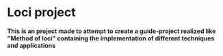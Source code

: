# Loci project

**This is an project made to attempt to create a guide-project realized like "Method of loci" containing the implementation of different techniques and applications**